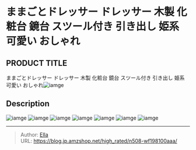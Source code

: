# ままごとドレッサー ドレッサー 木製 化粧台 鏡台 スツール付き 引き出し 姫系 可愛い おしゃれ


## PRODUCT TITLE 

ままごとドレッサー ドレッサー 木製 化粧台 鏡台 スツール付き 引き出し 姫系 可愛い おしゃれ![iamge](https://b2bfiles1.gigab2b.cn/image/wkseller/304/WF198100AAA/20201130_86c6322ddc99c32a55dc6bbd5d216d39.jpg)

## Description











![iamge](https://b2bfiles1.gigab2b.cn/image/wkseller/304/WF198100AAA/20201130_3419147455dc18dd88062fb5f0d76664.JPG)
![iamge](https://b2bfiles1.gigab2b.cn/image/wkseller/304/WF198100AAA/20201130_ffb72ff965798087d7dcc36430b0a407.jpg)
![iamge](https://b2bfiles1.gigab2b.cn/image/wkseller/304/WF198100AAA/20201130_715bb8d09132535fd6c0e1da3f24e9a7.jpg)
![iamge](https://b2bfiles1.gigab2b.cn/image/wkseller/304/WF198100AAA/20201130_fe647930e2e1e82b4c94666157a880a3.JPG)
![iamge](https://b2bfiles1.gigab2b.cn/image/wkseller/304/WF198100AAA/20201130_09c3439b41f1eebad9fe8c5cd0aae628.JPG)
![iamge](https://b2bfiles1.gigab2b.cn/image/wkseller/304/WF198100AAA/20201130_33fb8434a5e1eb0004438f2b2b804fee.JPG)
![iamge](https://b2bfiles1.gigab2b.cn/image/wkseller/304/WF198100AAA/20201130_9570be3e15f8c3bf5b57b651ac43f2c4.JPG)


---

> Author: [Ella](https://blog.jp.amzshop.net/)  
> URL: https://blog.jp.amzshop.net/high_rated/n508-wf198100aaa/  

